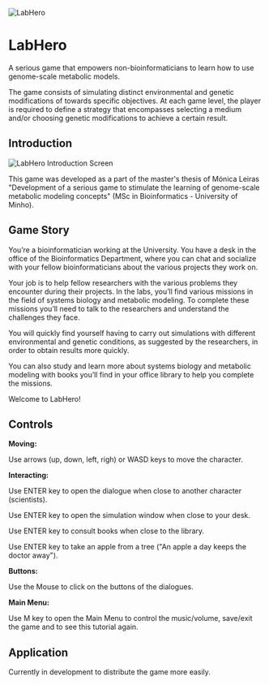 ![LabHero](data/LabHero.png)

# LabHero

A serious game that empowers non-bioinformaticians to learn how to use genome-scale metabolic models.

The game consists of simulating distinct environmental and genetic modifications of towards specific objectives. At each game level, the player is required to define a strategy that encompasses selecting a medium and/or choosing genetic modifications to achieve a certain result.

## Introduction

![LabHero Introduction Screen](data/LabHero_Intro.png)

This game was developed as a part of the master's thesis of Mónica Leiras "Development of a serious game to stimulate the learning of genome-scale metabolic modeling concepts" (MSc in Bioinformatics - University of Minho).


## Game Story 

You’re a bioinformatician working at the University. You have a desk in the office of the Bioinformatics Department, where you can chat and socialize with your fellow bioinformaticians about the various projects they work on.

Your job is to help fellow researchers with the various problems they encounter during their projects. In the labs, you’ll find various missions in the field of systems biology and metabolic modeling. To complete these missions you’ll need to talk to the researchers and understand the challenges they face.

You will quickly find yourself having to carry out simulations with different environmental and genetic conditions, as suggested by the researchers, in order to obtain results more quickly. 

You can also study and learn more about systems biology and metabolic modeling with books you’ll find in your office library to help you complete the missions.

Welcome to LabHero!


## Controls

**Moving:**

Use arrows (up, down, left, righ) or WASD keys to move the character.

**Interacting:**

Use ENTER key to open the dialogue when close to another character (scientists).

Use ENTER key to open the simulation window when close to your desk.

Use ENTER key to consult books when close to the library.

Use ENTER key to take an apple from a tree ("An apple a day keeps the doctor away").

**Buttons:**

Use the Mouse to click on the buttons of the dialogues.

**Main Menu:**

Use M key to open the Main Menu to control the music/volume, save/exit the game and to see this tutorial again.


## Application

Currently in development to distribute the game more easily.

